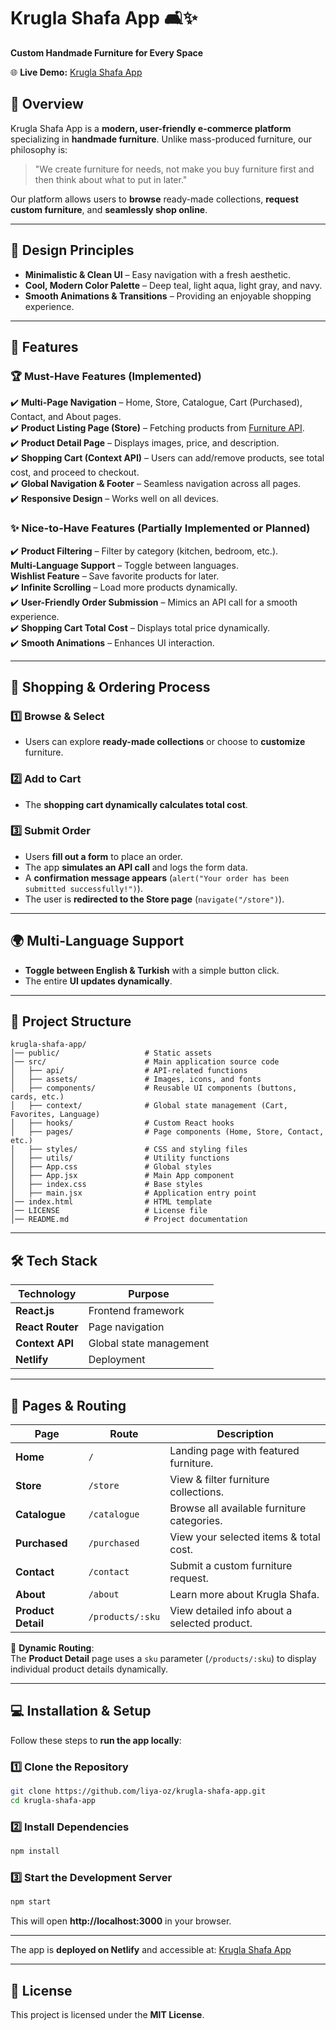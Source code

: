 # **Krugla Shafa App** 🛋️✨  
**Custom Handmade Furniture for Every Space**  

🌐 **Live Demo:** [Krugla Shafa App](https://resonant-empanada-860d1d.netlify.app)  

## **📌 Overview**  
Krugla Shafa App is a **modern, user-friendly e-commerce platform** specializing in **handmade furniture**. Unlike mass-produced furniture, our philosophy is:  

> "We create furniture for needs, not make you buy furniture first and then think about what to put in later."  

Our platform allows users to **browse** ready-made collections, **request custom furniture**, and **seamlessly shop online**.

---

## **🎨 Design Principles**  
- **Minimalistic & Clean UI** – Easy navigation with a fresh aesthetic.  
- **Cool, Modern Color Palette** – Deep teal, light aqua, light gray, and navy.  
- **Smooth Animations & Transitions** – Providing an enjoyable shopping experience.  

---

## **🚀 Features**  

### **🏆 Must-Have Features (Implemented)**  
✔️ **Multi-Page Navigation** – Home, Store, Catalogue, Cart (Purchased), Contact, and About pages.  
✔️ **Product Listing Page (Store)** – Fetching products from [Furniture API](https://furniture-api.fly.dev/).  
✔️ **Product Detail Page** – Displays images, price, and description.  
✔️ **Shopping Cart (Context API)** – Users can add/remove products, see total cost, and proceed to checkout.  
✔️ **Global Navigation & Footer** – Seamless navigation across all pages.  
✔️ **Responsive Design** – Works well on all devices.  

### **✨ Nice-to-Have Features (Partially Implemented or Planned)**  
✔️ **Product Filtering** – Filter by category (kitchen, bedroom, etc.).  
 **Multi-Language Support** – Toggle between languages.  
 **Wishlist Feature** – Save favorite products for later.  
✔️ **Infinite Scrolling** – Load more products dynamically.  
✔️ **User-Friendly Order Submission** – Mimics an API call for a smooth experience.  
✔️ **Shopping Cart Total Cost** – Displays total price dynamically.  
✔️ **Smooth Animations** – Enhances UI interaction.  

---

## **🛒 Shopping & Ordering Process**  

### **1️⃣ Browse & Select**  
- Users can explore **ready-made collections** or choose to **customize** furniture.  

### **2️⃣ Add to Cart**  
- The **shopping cart dynamically calculates total cost**.  

### **3️⃣ Submit Order**  
- Users **fill out a form** to place an order.  
- The app **simulates an API call** and logs the form data.  
- A **confirmation message appears** (`alert("Your order has been submitted successfully!")`).  
- The user is **redirected to the Store page** (`navigate("/store")`).  

---

## **🌍 Multi-Language Support**  
- **Toggle between English & Turkish** with a simple button click.  
- The entire **UI updates dynamically**.  

---

## **📂 Project Structure**  
```
krugla-shafa-app/
│── public/                   # Static assets
│── src/                      # Main application source code
│   ├── api/                  # API-related functions
│   ├── assets/               # Images, icons, and fonts
│   ├── components/           # Reusable UI components (buttons, cards, etc.)
│   ├── context/              # Global state management (Cart, Favorites, Language)
│   ├── hooks/                # Custom React hooks
│   ├── pages/                # Page components (Home, Store, Contact, etc.)
│   ├── styles/               # CSS and styling files
│   ├── utils/                # Utility functions
│   ├── App.css               # Global styles
│   ├── App.jsx               # Main App component
│   ├── index.css             # Base styles
│   ├── main.jsx              # Application entry point
│── index.html                # HTML template
│── LICENSE                   # License file
│── README.md                 # Project documentation

```
---

## **🛠️ Tech Stack**  
| **Technology** | **Purpose** |
|---------------|------------|
| **React.js**  | Frontend framework |
| **React Router** | Page navigation |
| **Context API** | Global state management |
| **Netlify** | Deployment |

---

## **📂 Pages & Routing**  

| **Page**        | **Route**             | **Description** |
|----------------|----------------------|----------------|
| **Home**       | `/`                  | Landing page with featured furniture. |
| **Store**      | `/store`              | View & filter furniture collections. |
| **Catalogue**  | `/catalogue`          | Browse all available furniture categories. |
| **Purchased**  | `/purchased`          | View your selected items & total cost. |
| **Contact**    | `/contact`            | Submit a custom furniture request. |
| **About**      | `/about`              | Learn more about Krugla Shafa. |
| **Product Detail** | `/products/:sku`   | View detailed info about a selected product. |

🔹 **Dynamic Routing**:  
The **Product Detail** page uses a `sku` parameter (`/products/:sku`) to display individual product details dynamically.

---

## **💻 Installation & Setup**  
Follow these steps to **run the app locally**:

### **1️⃣ Clone the Repository**
```sh
git clone https://github.com/liya-oz/krugla-shafa-app.git
cd krugla-shafa-app
```

### **2️⃣ Install Dependencies**
```sh
npm install
```

### **3️⃣ Start the Development Server**
```sh
npm start
```
This will open **http://localhost:3000** in your browser.

---
The app is **deployed on Netlify** and accessible at: [Krugla Shafa App](https://resonant-empanada-860d1d.netlify.app)  

---

## **📜 License**
This project is licensed under the **MIT License**.
